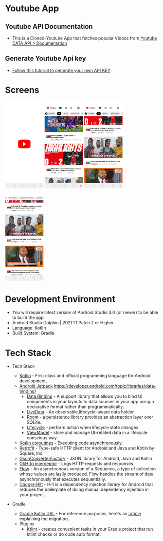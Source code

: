 # Youtube App
 
## Youtube API Documentation
- This is a Cloned-Youtube App that fetches popular Videos from [Youtube DATA API > Documentation](https://developers.google.com/youtube/v3/docs/)
 
## Generate Youtube Api key
- [Follow this tutorial to generate your own API KEY](https://blog.hubspot.com/website/how-to-get-youtube-api-key)

# Screens
<p align="left">
 <img src="screenshots/Screenshot_20230120-163004.jpg" width=25% height=25%>
 <img src="screenshots/Screenshot_20230120-154939.jpg" width=25% height=25%>
 <img src="screenshots/Screenshot_20230120-154948.jpg" width=25% height=25%>
</p>

<p align="left">
    <img src="screenshots/Screenshot_20230120-155012.jpg" width=25% height=25%>
</p>

# Development Environment

* You will require latest version of Android Studio 3.0 (or newer) to be able to build the app
* Android Studio Dolphin | 2021.1.1 Patch 2 or Higher
* Language: Kotlin
* Build System: Gradle

# Tech Stack

- Tech Stack
  - [Kotlin](https://kotlinlang.org/) - First class and official programming language for Android development.
  - [Android Jetpack](https://developer.android.com/jetpack) https://developer.android.com/topic/libraries/data-binding/
    * [Data Binding](https://developer.android.com/topic/libraries/data-binding/) - A support library that allows you to bind UI components in your layouts to data sources in your app using a declarative format rather than programmatically.
    * [LiveData](https://developer.android.com/topic/libraries/data-binding/) - An observable,lifecycle-aware data holder.
    * [Room](https://developer.android.com/topic/libraries/architecture/room) - a persistence library provides an abstraction layer over SQLite.
    * [Lifecycle](https://developer.android.com/topic/libraries/architecture/lifecycle) - perform action when lifecycle state changes.
    * [ViewModel](https://developer.android.com/topic/libraries/architecture/viewmodel) - store and manage UI-related data in a lifecycle conscious way.
  - [Kotlin coroutines](https://kotlinlang.org/docs/reference/coroutines-overview.html) - Executing code asynchronously.
  - [Retrofit](https://square.github.io/retrofit/) - Type-safe HTTP client for Android and Java and Kotlin by Square, Inc.
  - [GsonConverterFactory](https://github.com/square/retrofit/tree/master/retrofit-converters/gson) - JSON library for Android, Java and Kotlin
  - [OkHttp interceptor](https://github.com/square/okhttp/tree/master/okhttp-logging-interceptor) - Logs HTTP requests and responses
  - [Flow](https://kotlinlang.org/docs/reference/coroutines/flow.html) - An asynchronous version of a Sequence, a type of collection whose values are lazily produced. Flow handles the stream of data asynchronously that executes sequentially.
  - [Dagger-Hilt](https://insert-koin.io/) - Hilt is a dependency injection library for Android that reduces the boilerplate of doing manual dependency injection in your project.

- Gradle
  * [Gradle Kotlin DSL](https://docs.gradle.org/current/userguide/kotlin_dsl.html) - For reference purposes, here's an [article](https://evanschepsiror.medium.com/migrating-to-kotlin-dsl-4ee0d6d5c977) explaining the migration.
  * Plugins
      - [Ktlint](https://github.com/JLLeitschuh/ktlint-gradle) - creates convenient tasks in your Gradle project that run ktlint checks or do code auto format.

